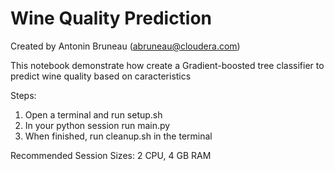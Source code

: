 # Wine Quality Prediction

Created by Antonin Bruneau (abruneau@cloudera.com)

This notebook demonstrate how create a Gradient-boosted tree classifier 
to predict wine quality based on caracteristics

Steps:
1. Open a terminal and run setup.sh
3. In your python session run main.py
4. When finished, run cleanup.sh in the terminal

Recommended Session Sizes: 2 CPU, 4 GB RAM

